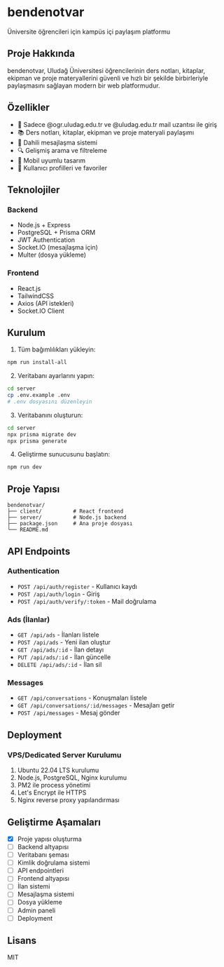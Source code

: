 # bendenotvar

Üniversite öğrencileri için kampüs içi paylaşım platformu

## Proje Hakkında

bendenotvar, Uludağ Üniversitesi öğrencilerinin ders notları, kitaplar, ekipman ve proje materyallerini güvenli ve hızlı bir şekilde birbirleriyle paylaşmasını sağlayan modern bir web platformudur.

## Özellikler

- 🔐 Sadece @ogr.uludag.edu.tr ve @uludag.edu.tr mail uzantısı ile giriş
- 📚 Ders notları, kitaplar, ekipman ve proje materyali paylaşımı
- 💬 Dahili mesajlaşma sistemi
- 🔍 Gelişmiş arama ve filtreleme
- 📱 Mobil uyumlu tasarım
- 👤 Kullanıcı profilleri ve favoriler

## Teknolojiler

### Backend
- Node.js + Express
- PostgreSQL + Prisma ORM
- JWT Authentication
- Socket.IO (mesajlaşma için)
- Multer (dosya yükleme)

### Frontend
- React.js
- TailwindCSS
- Axios (API istekleri)
- Socket.IO Client

## Kurulum

1. Tüm bağımlılıkları yükleyin:
```bash
npm run install-all
```

2. Veritabanı ayarlarını yapın:
```bash
cd server
cp .env.example .env
# .env dosyasını düzenleyin
```

3. Veritabanını oluşturun:
```bash
cd server
npx prisma migrate dev
npx prisma generate
```

4. Geliştirme sunucusunu başlatın:
```bash
npm run dev
```

## Proje Yapısı

```
bendenotvar/
├── client/          # React frontend
├── server/          # Node.js backend
├── package.json     # Ana proje dosyası
└── README.md
```

## API Endpoints

### Authentication
- `POST /api/auth/register` - Kullanıcı kaydı
- `POST /api/auth/login` - Giriş
- `POST /api/auth/verify/:token` - Mail doğrulama

### Ads (İlanlar)
- `GET /api/ads` - İlanları listele
- `POST /api/ads` - Yeni ilan oluştur
- `GET /api/ads/:id` - İlan detayı
- `PUT /api/ads/:id` - İlan güncelle
- `DELETE /api/ads/:id` - İlan sil

### Messages
- `GET /api/conversations` - Konuşmaları listele
- `GET /api/conversations/:id/messages` - Mesajları getir
- `POST /api/messages` - Mesaj gönder

## Deployment

### VPS/Dedicated Server Kurulumu

1. Ubuntu 22.04 LTS kurulumu
2. Node.js, PostgreSQL, Nginx kurulumu
3. PM2 ile process yönetimi
4. Let's Encrypt ile HTTPS
5. Nginx reverse proxy yapılandırması

## Geliştirme Aşamaları

- [x] Proje yapısı oluşturma
- [ ] Backend altyapısı
- [ ] Veritabanı şeması
- [ ] Kimlik doğrulama sistemi
- [ ] API endpointleri
- [ ] Frontend altyapısı
- [ ] İlan sistemi
- [ ] Mesajlaşma sistemi
- [ ] Dosya yükleme
- [ ] Admin paneli
- [ ] Deployment

## Lisans

MIT

